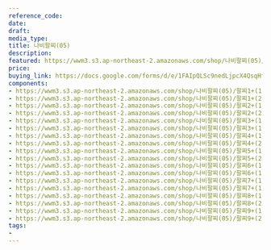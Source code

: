 ```yaml
---
reference_code: 
date: 
draft: 
media_type: 
title: 나비팔찌(05)
description: 
featured: https://wwm3.s3.ap-northeast-2.amazonaws.com/shop/나비팔찌(05)/팔찌1+(1)r.jpg
price: 
buying_link: https://docs.google.com/forms/d/e/1FAIpQLSc9nedLjpcX4QsqHfsDClSUvnY_z8JjKZMrkfDJmnqozNUliA/viewform
components:
- https://wwm3.s3.ap-northeast-2.amazonaws.com/shop/나비팔찌(05)/팔찌1+(1)r.jpg
- https://wwm3.s3.ap-northeast-2.amazonaws.com/shop/나비팔찌(05)/팔찌1+(2)r.jpg
- https://wwm3.s3.ap-northeast-2.amazonaws.com/shop/나비팔찌(05)/팔찌2+(1)r.jpg
- https://wwm3.s3.ap-northeast-2.amazonaws.com/shop/나비팔찌(05)/팔찌2+(2)r.jpg
- https://wwm3.s3.ap-northeast-2.amazonaws.com/shop/나비팔찌(05)/팔찌3+(1)r.jpg
- https://wwm3.s3.ap-northeast-2.amazonaws.com/shop/나비팔찌(05)/팔찌3+(1)r.jpg
- https://wwm3.s3.ap-northeast-2.amazonaws.com/shop/나비팔찌(05)/팔찌4+(1)r.jpg
- https://wwm3.s3.ap-northeast-2.amazonaws.com/shop/나비팔찌(05)/팔찌4+(2)r.jpg
- https://wwm3.s3.ap-northeast-2.amazonaws.com/shop/나비팔찌(05)/팔찌5+(1)r.jpg
- https://wwm3.s3.ap-northeast-2.amazonaws.com/shop/나비팔찌(05)/팔찌5+(2)r.jpg
- https://wwm3.s3.ap-northeast-2.amazonaws.com/shop/나비팔찌(05)/팔찌6+(1)r.jpg
- https://wwm3.s3.ap-northeast-2.amazonaws.com/shop/나비팔찌(05)/팔찌6+(1)r.jpg
- https://wwm3.s3.ap-northeast-2.amazonaws.com/shop/나비팔찌(05)/팔찌7+(1)r.jpg
- https://wwm3.s3.ap-northeast-2.amazonaws.com/shop/나비팔찌(05)/팔찌7+(1)r.jpg
- https://wwm3.s3.ap-northeast-2.amazonaws.com/shop/나비팔찌(05)/팔찌8+(1)r.jpg
- https://wwm3.s3.ap-northeast-2.amazonaws.com/shop/나비팔찌(05)/팔찌8+(2)r.jpg
- https://wwm3.s3.ap-northeast-2.amazonaws.com/shop/나비팔찌(05)/팔찌9+(1)r.jpg
- https://wwm3.s3.ap-northeast-2.amazonaws.com/shop/나비팔찌(05)/팔찌9+(2)r.jpg
tags:
- 
---
```

